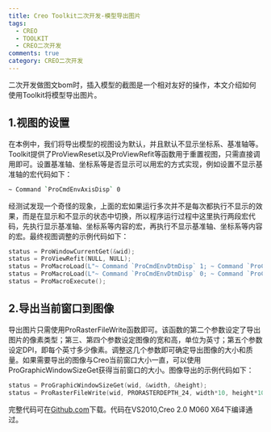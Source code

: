 ```yaml
---
title: Creo Toolkit二次开发-模型导出图片
tags:
  - CREO
  - TOOLKIT
  - CREO二次开发
comments: true
category: CREO二次开发
---
```


二次开发做图文bom时，插入模型的截图是一个相对友好的操作，本文介绍如何使用Toolkit将模型导出图片。

## 1.视图的设置

在本例中，我们将导出模型的视图设为默认，并且默认不显示坐标系、基准轴等。Toolkit提供了ProViewReset以及ProViewRefit等函数用于重置视图，只需直接调用即可。设置基准轴、坐标系等是否显示可以用宏的方式实现，例如设置不显示基准轴的宏代码如下：

```bash
~ Command `ProCmdEnvAxisDisp` 0
```

经测试发现一个奇怪的现象，上面的宏如果运行多次并不是每次都执行不显示的效果，而是在显示和不显示的状态中切换，所以程序运行过程中这里执行两段宏代码，先执行显示基准轴、坐标系等内容的宏，再执行不显示基准轴、坐标系等内容的宏。最终视图调整的示例代码如下：

```cpp
status = ProWindowCurrentGet(&wid);
status = ProViewRefit(NULL, NULL);
status = ProMacroLoad(L"~ Command `ProCmdEnvDtmDisp` 1; ~ Command `ProCmdEnvAxisDisp` 1; ~ Command `ProCmdViewSpinCntr` 1; ~ Command `ProCmdEnvPntsDisp`  1;~ Command `ProCmdEnvCsysDisp`  1;"); //显示线框和坐标系，很奇怪必须这么设定下，否则下面的效果每次执行是toggle的效果而不是设定
status = ProMacroLoad(L"~ Command `ProCmdEnvDtmDisp` 0; ~ Command `ProCmdEnvAxisDisp` 0; ~ Command `ProCmdViewSpinCntr` 0; ~ Command `ProCmdEnvPntsDisp`  0;~ Command `ProCmdEnvCsysDisp`  0;"); //不显示线框和坐标系，后面的刷新等其实也可以用宏来做的
status = ProMacroExecute();
```

## 2.导出当前窗口到图像

导出图片只需使用ProRasterFileWrite函数即可。该函数的第二个参数设定了导出图片的像素类型；第三、第四个参数设定图像的宽和高，单位为英寸；第五个参数设定DPI，即每个英寸多少像素。调整这几个参数即可确定导出图像的大小和质量。如果需要导出的图像与Creo当前窗口大小一直，可以使用ProGraphicWindowSizeGet获得当前窗口的大小。图像导出的示例代码如下：

```cpp
status = ProGraphicWindowSizeGet(wid, &width, &height);
status = ProRasterFileWrite(wid, PRORASTERDEPTH_24, width*10, height*10, PRORASTERDPI_600, PRORASTERTYPE_JPEG, filename); //修改参数以适应需要的图片的dpi以及尺寸
```

完整代码可在<a href="https://github.com/slacker-HD/creo_toolkit" target="_blank">Github.com</a>下载。代码在VS2010,Creo 2.0 M060 X64下编译通过。
